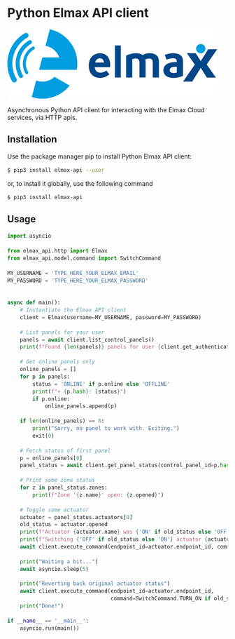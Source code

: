 # Python Elmax API client

![Elmax Logo](docs/elmax-logo.png?raw=true "Elmax Logo")

Asynchronous Python API client for interacting with the Elmax Cloud services, via HTTP apis.

## Installation

Use the package manager pip to install Python Elmax API client:

```bash
$ pip3 install elmax-api --user
```

or, to install it globally, use the following command

```bash
$ pip3 install elmax-api
```

## Usage

```python
import asyncio

from elmax_api.http import Elmax
from elmax_api.model.command import SwitchCommand

MY_USERNAME = 'TYPE_HERE_YOUR_ELMAX_EMAIL'
MY_PASSWORD = 'TYPE_HERE_YOUR_ELMAX_PASSWORD'


async def main():
    # Instantiate the Elmax API client
    client = Elmax(username=MY_USERNAME, password=MY_PASSWORD)

    # List panels for your user
    panels = await client.list_control_panels()
    print(f"Found {len(panels)} panels for user {client.get_authenticated_username()}")

    # Get online panels only
    online_panels = []
    for p in panels:
        status = 'ONLINE' if p.online else 'OFFLINE'
        print(f"+ {p.hash}: {status}")
        if p.online:
            online_panels.append(p)

    if len(online_panels) == 0:
        print("Sorry, no panel to work with. Exiting.")
        exit(0)

    # Fetch status of first panel
    p = online_panels[0]
    panel_status = await client.get_panel_status(control_panel_id=p.hash)

    # Print some zone status
    for z in panel_status.zones:
        print(f"Zone '{z.name}' open: {z.opened}")

    # Toggle some actuator
    actuator = panel_status.actuators[0]
    old_status = actuator.opened
    print(f"Actuator {actuator.name} was {'ON' if old_status else 'OFF'}")
    print(f"Switching {'OFF' if old_status else 'ON'} actuator {actuator.name}")
    await client.execute_command(endpoint_id=actuator.endpoint_id, command=SwitchCommand.TURN_ON if not old_status else SwitchCommand.TURN_OFF)

    print("Waiting a bit...")
    await asyncio.sleep(5)

    print("Reverting back original actuator status")
    await client.execute_command(endpoint_id=actuator.endpoint_id,
                                 command=SwitchCommand.TURN_ON if old_status else SwitchCommand.TURN_OFF)
    print("Done!")

if __name__ == '__main__':
    asyncio.run(main())
```